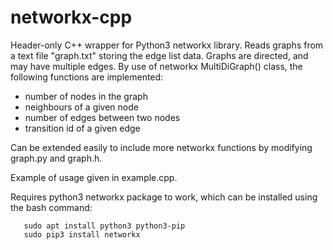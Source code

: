 # networkx-cpp
Header-only C++ wrapper for Python3 networkx library. Reads graphs from a text file "graph.txt" storing the edge list data. Graphs are directed, and may have multiple edges. By use of networkx MultiDiGraph() class, the following functions are implemented:

* number of nodes in the graph
* neighbours of a given node
* number of edges between two nodes
* transition id of a given edge

Can be extended easily to include more networkx functions by modifying graph.py and graph.h.  

Example of usage given in example.cpp.

Requires python3 networkx package to work, which can be installed using the bash command:

```shell
   sudo apt install python3 python3-pip
   sudo pip3 install networkx
```
